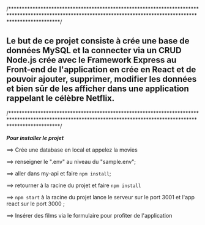 /******************************************************************************************************************************************************************/
## Le but de ce projet consiste à crée une base de données MySQL et la connecter via un CRUD Node.js crée avec le Framework Express au Front-end de l'application en   crée en React et de pouvoir ajouter, supprimer, modifier les données et bien sûr de les afficher dans une application rappelant le célèbre Netflix.
/******************************************************************************************************************************************************************/


***Pour installer le projet***



==> Crée une database en local et appelez la movies 

==> renseigner le ".env" au niveau du "sample.env";

==> aller dans my-api et faire `npm install`;

==> retourner à la racine du projet et faire `npm install`

==> `npm start` à la racine du projet lance le serveur sur le port 3001 et l'app react sur le port 3000 ;

==> Insérer des films via le formulaire pour profiter de l'application


